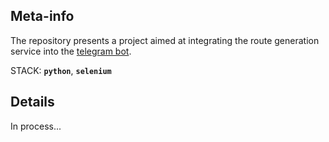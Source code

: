 ## Meta-info

The repository presents a project aimed at integrating the route generation service into the [telegram bot](https://github.com/MosPolyNavigation/TelegramBot).

STACK: **`python`**, **`selenium`**

## Details

In process...
